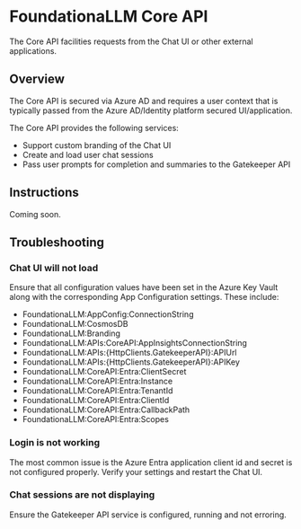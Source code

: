 # FoundationaLLM Core API

The Core API facilities requests from the Chat UI or other external applications.  

## Overview

The Core API is secured via Azure AD and requires a user context that is typically passed from the Azure AD/Identity platform secured UI/application.

The Core API provides the following services:

- Support custom branding of the Chat UI
- Create and load user chat sessions
- Pass user prompts for completion and summaries to the Gatekeeper API

## Instructions

Coming soon.

## Troubleshooting

### Chat UI will not load

Ensure that all configuration values have been set in the Azure Key Vault along with the corresponding App Configuration settings. These include:

- FoundationaLLM:AppConfig:ConnectionString
- FoundationaLLM:CosmosDB
- FoundationaLLM:Branding
- FoundationaLLM:APIs:CoreAPI:AppInsightsConnectionString
- FoundationaLLM:APIs:{HttpClients.GatekeeperAPI}:APIUrl
- FoundationaLLM:APIs:{HttpClients.GatekeeperAPI}:APIKey
- FoundationaLLM:CoreAPI:Entra:ClientSecret
- FoundationaLLM:CoreAPI:Entra:Instance
- FoundationaLLM:CoreAPI:Entra:TenantId
- FoundationaLLM:CoreAPI:Entra:ClientId
- FoundationaLLM:CoreAPI:Entra:CallbackPath
- FoundationaLLM:CoreAPI:Entra:Scopes

### Login is not working

The most common issue is the Azure Entra application client id and secret is not configured properly.  Verify your settings and restart the Chat UI.

### Chat sessions are not displaying

Ensure the Gatekeeper API service is configured, running and not erroring.
